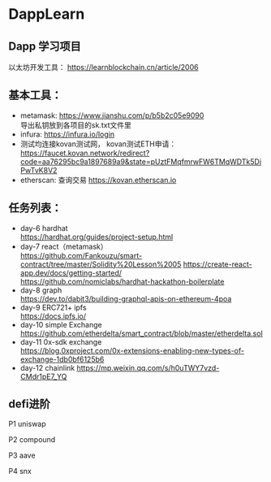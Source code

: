 # DappLearn
  ## Dapp 学习项目
 以太坊开发工具：  https://learnblockchain.cn/article/2006  
 
 ## 基本工具：   
  - metamask: https://www.jianshu.com/p/b5b2c05e9090  
  导出私钥放到各项目的sk.txt文件里  
  - infura: https://infura.io/login   
  - 测试均连接kovan测试网， kovan测试ETH申请：   
  https://faucet.kovan.network/redirect?code=aa76295bc9a1897689a9&state=pUztFMqfmrwFW6TMqWDTk5DiPwTvK8V2
  - etherscan: 查询交易
  https://kovan.etherscan.io
   
 ##  任务列表：
  - day-6 hardhat         
     https://hardhat.org/guides/project-setup.html
  - day-7 react（metamask）   
     https://github.com/Fankouzu/smart-contract/tree/master/Solidity%20Lesson%2005 
     https://create-react-app.dev/docs/getting-started/  
     https://github.com/nomiclabs/hardhat-hackathon-boilerplate  
  - day-8 graph      
     https://dev.to/dabit3/building-graphql-apis-on-ethereum-4poa   
  - day-9  ERC721+ ipfs    
    https://docs.ipfs.io/ 
  - day-10 simple Exchange 
    https://github.com/etherdelta/smart_contract/blob/master/etherdelta.sol       
  - day-11 0x-sdk exchange  
   https://blog.0xproject.com/0x-extensions-enabling-new-types-of-exchange-1db0bf6125b6 
  - day-12 chainlink
   https://mp.weixin.qq.com/s/h0uTWY7vzd-CMdr1pE7_YQ
  
 
 ##  defi进阶
     
  P1 uniswap  
  
  P2 compound  
  
  P3 aave  
  
  P4 snx   
  
    